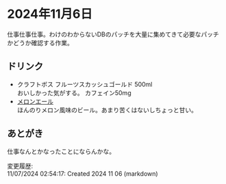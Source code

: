 # 2024年11月6日

仕事仕事仕事。わけのわからないDBのパッチを大量に集めてきて必要なパッチかどうか確認する作業。

## ドリンク

- クラフトボス フルーツスカッシュゴールド 500ml  
おいしかった気がする。
カフェイン50mg
- [メロンエール](https://hokkaidobeer.com/fruitbrewing/fruit_brewing_melon_ale/)  
ほんのりメロン風味のビール。あまり苦くはないしちょっと甘い。

## あとがき

仕事なんとかなったことにならんかな。

変更履歴:  
11/07/2024 02:54:17: Created 2024 11 06 (markdown)  
